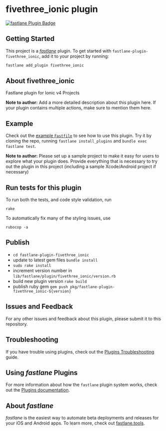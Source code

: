 # fivethree_ionic plugin

[![fastlane Plugin Badge](https://rawcdn.githack.com/fastlane/fastlane/master/fastlane/assets/plugin-badge.svg)](https://rubygems.org/gems/fastlane-plugin-fivethree_ionic)

## Getting Started

This project is a [_fastlane_](https://github.com/fastlane/fastlane) plugin. To get started with `fastlane-plugin-fivethree_ionic`, add it to your project by running:

```bash
fastlane add_plugin fivethree_ionic
```

## About fivethree_ionic

Fastlane plugin for Ionic v4 Projects

**Note to author:** Add a more detailed description about this plugin here. If your plugin contains multiple actions, make sure to mention them here.

## Example

Check out the [example `Fastfile`](fastlane/Fastfile) to see how to use this plugin. Try it by cloning the repo, running `fastlane install_plugins` and `bundle exec fastlane test`.

**Note to author:** Please set up a sample project to make it easy for users to explore what your plugin does. Provide everything that is necessary to try out the plugin in this project (including a sample Xcode/Android project if necessary)

## Run tests for this plugin

To run both the tests, and code style validation, run

```
rake
```

To automatically fix many of the styling issues, use
```
rubocop -a
```

## Publish 

* `cd fastlane-plugin-fivethree_ionic`
* update to latest gem files `bundle install`
* `sudo rake install`
* increment version number in `lib/fastlane/plugin/fivethree_ionic/version.rb`
* build new plugin version `rake build`
* publish ruby gem `gem push pkg/fastlane-plugin-fivethree_ionic-${version}`

## Issues and Feedback

For any other issues and feedback about this plugin, please submit it to this repository.

## Troubleshooting

If you have trouble using plugins, check out the [Plugins Troubleshooting](https://docs.fastlane.tools/plugins/plugins-troubleshooting/) guide.

## Using _fastlane_ Plugins

For more information about how the `fastlane` plugin system works, check out the [Plugins documentation](https://docs.fastlane.tools/plugins/create-plugin/).

## About _fastlane_

_fastlane_ is the easiest way to automate beta deployments and releases for your iOS and Android apps. To learn more, check out [fastlane.tools](https://fastlane.tools).
